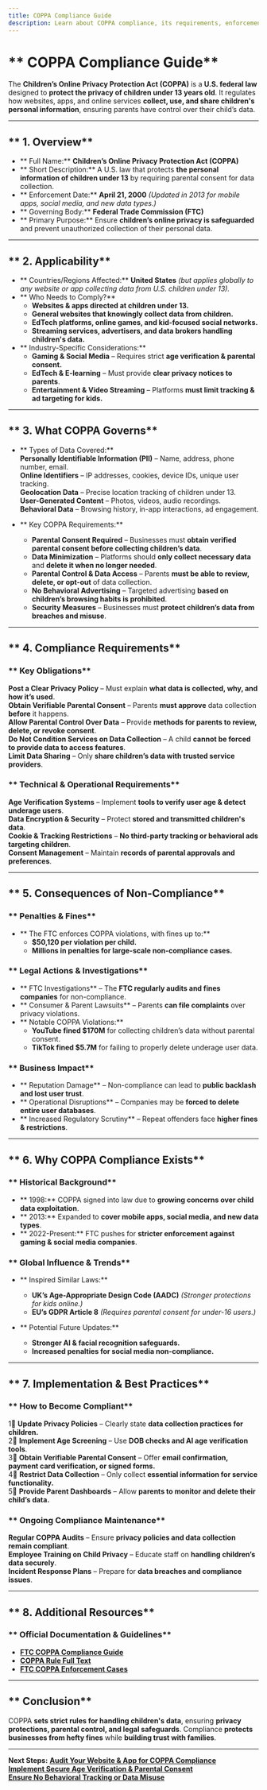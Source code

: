 ```yaml
---
title: COPPA Compliance Guide
description: Learn about COPPA compliance, its requirements, enforcement, and best practices for protecting children's privacy online.
---
```


# ** COPPA Compliance Guide**  
The **Children’s Online Privacy Protection Act (COPPA)** is a **U.S. federal law** designed to **protect the privacy of children under 13 years old**. It regulates how websites, apps, and online services **collect, use, and share children's personal information**, ensuring parents have control over their child’s data.

---

## ** 1. Overview**
- ** Full Name:** **Children’s Online Privacy Protection Act (COPPA)**  
- ** Short Description:** A U.S. law that protects **the personal information of children under 13** by requiring parental consent for data collection.  
- ** Enforcement Date:** **April 21, 2000** *(Updated in 2013 for mobile apps, social media, and new data types.)*  
- ** Governing Body:** **Federal Trade Commission (FTC)**  
- ** Primary Purpose:** Ensure **children’s online privacy is safeguarded** and prevent unauthorized collection of their personal data.  

---

## ** 2. Applicability**
- ** Countries/Regions Affected:** **United States** *(but applies globally to any website or app collecting data from U.S. children under 13).*  
- ** Who Needs to Comply?**  
  - **Websites & apps directed at children under 13.**  
  - **General websites that knowingly collect data from children.**  
  - **EdTech platforms, online games, and kid-focused social networks.**  
  - **Streaming services, advertisers, and data brokers handling children's data.**  
- ** Industry-Specific Considerations:**  
  - **Gaming & Social Media** – Requires strict **age verification & parental consent.**  
  - **EdTech & E-learning** – Must provide **clear privacy notices to parents**.  
  - **Entertainment & Video Streaming** – Platforms **must limit tracking & ad targeting for kids.**  

---

## ** 3. What COPPA Governs**
- ** Types of Data Covered:**  
   **Personally Identifiable Information (PII)** – Name, address, phone number, email.  
   **Online Identifiers** – IP addresses, cookies, device IDs, unique user tracking.  
   **Geolocation Data** – Precise location tracking of children under 13.  
   **User-Generated Content** – Photos, videos, audio recordings.  
   **Behavioral Data** – Browsing history, in-app interactions, ad engagement.  

- ** Key COPPA Requirements:**  
  - **Parental Consent Required** – Businesses must **obtain verified parental consent before collecting children’s data**.  
  - **Data Minimization** – Platforms should **only collect necessary data** and **delete it when no longer needed**.  
  - **Parental Control & Data Access** – Parents **must be able to review, delete, or opt-out** of data collection.  
  - **No Behavioral Advertising** – Targeted advertising **based on children’s browsing habits is prohibited**.  
  - **Security Measures** – Businesses must **protect children’s data from breaches and misuse**.  

---

## ** 4. Compliance Requirements**
### ** Key Obligations**
 **Post a Clear Privacy Policy** – Must explain **what data is collected, why, and how it’s used**.  
 **Obtain Verifiable Parental Consent** – Parents **must approve** data collection **before** it happens.  
 **Allow Parental Control Over Data** – Provide **methods for parents to review, delete, or revoke consent**.  
 **Do Not Condition Services on Data Collection** – A child **cannot be forced to provide data to access features**.  
 **Limit Data Sharing** – Only **share children’s data with trusted service providers**.  

### ** Technical & Operational Requirements**
 **Age Verification Systems** – Implement **tools to verify user age & detect underage users**.  
 **Data Encryption & Security** – Protect **stored and transmitted children's data**.  
 **Cookie & Tracking Restrictions** – **No third-party tracking or behavioral ads targeting children**.  
 **Consent Management** – Maintain **records of parental approvals and preferences**.  

---

## ** 5. Consequences of Non-Compliance**
### ** Penalties & Fines**
- ** The FTC enforces COPPA violations, with fines up to:**  
  - **$50,120 per violation per child.**  
  - **Millions in penalties for large-scale non-compliance cases.**  

### ** Legal Actions & Investigations**
- ** FTC Investigations** – The **FTC regularly audits and fines companies** for non-compliance.  
- ** Consumer & Parent Lawsuits** – Parents **can file complaints** over privacy violations.  
- ** Notable COPPA Violations:**  
  - **YouTube fined $170M** for collecting children’s data without parental consent.  
  - **TikTok fined $5.7M** for failing to properly delete underage user data.  

### ** Business Impact**
- ** Reputation Damage** – Non-compliance can lead to **public backlash and lost user trust**.  
- ** Operational Disruptions** – Companies may be **forced to delete entire user databases**.  
- ** Increased Regulatory Scrutiny** – Repeat offenders face **higher fines & restrictions**.  

---

## ** 6. Why COPPA Compliance Exists**
### ** Historical Background**
- ** 1998:** COPPA signed into law due to **growing concerns over child data exploitation**.  
- ** 2013:** Expanded to **cover mobile apps, social media, and new data types**.  
- ** 2022-Present:** FTC pushes for **stricter enforcement against gaming & social media companies**.  

### ** Global Influence & Trends**
- ** Inspired Similar Laws:**  
  - **UK’s Age-Appropriate Design Code (AADC)** *(Stronger protections for kids online.)*  
  - **EU’s GDPR Article 8** *(Requires parental consent for under-16 users.)*  

- ** Potential Future Updates:**  
  - **Stronger AI & facial recognition safeguards.**  
  - **Increased penalties for social media non-compliance.**  

---

## ** 7. Implementation & Best Practices**
### ** How to Become Compliant**
1⃣ **Update Privacy Policies** – Clearly state **data collection practices for children.**  
2⃣ **Implement Age Screening** – Use **DOB checks and AI age verification tools**.  
3⃣ **Obtain Verifiable Parental Consent** – Offer **email confirmation, payment card verification, or signed forms.**  
4⃣ **Restrict Data Collection** – Only collect **essential information for service functionality.**  
5⃣ **Provide Parent Dashboards** – Allow **parents to monitor and delete their child’s data.**  

### ** Ongoing Compliance Maintenance**
 **Regular COPPA Audits** – Ensure **privacy policies and data collection remain compliant**.  
 **Employee Training on Child Privacy** – Educate staff on **handling children’s data securely**.  
 **Incident Response Plans** – Prepare for **data breaches and compliance issues**.  

---

## ** 8. Additional Resources**
### ** Official Documentation & Guidelines**
- **[ FTC COPPA Compliance Guide](https://www.ftc.gov/business-guidance/resources/complying-coppa-frequently-asked-questions)**  
- **[ COPPA Rule Full Text](https://www.ecfr.gov/current/title-16/chapter-I/subchapter-C/part-312)**  
- **[ FTC COPPA Enforcement Cases](https://www.ftc.gov/news-events/media-resources/protecting-consumer-privacy/kids-privacy-coppa)**  

---

## ** Conclusion**
COPPA **sets strict rules for handling children's data**, ensuring **privacy protections, parental control, and legal safeguards**. Compliance **protects businesses from hefty fines** while **building trust with families**.

---

 **Next Steps:**
 **[Audit Your Website & App for COPPA Compliance](#)**  
 **[Implement Secure Age Verification & Parental Consent](#)**  
 **[Ensure No Behavioral Tracking or Data Misuse](#)**  
